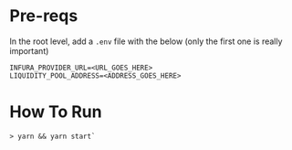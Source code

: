 # Pre-reqs
In the root level, add a `.env` file with the below (only the first one is really important)
```
INFURA_PROVIDER_URL=<URL_GOES_HERE>
LIQUIDITY_POOL_ADDRESS=<ADDRESS_GOES_HERE>
```

# How To Run

```
> yarn && yarn start`
```